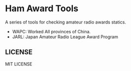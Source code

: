 # Ham Award Tools

A series of tools for checking amateur radio awards statics.

* WAPC: Worked All provinces of China.
* JARL: Japan Amateur Radio League Award Program

## LICENSE

MIT LICENSE